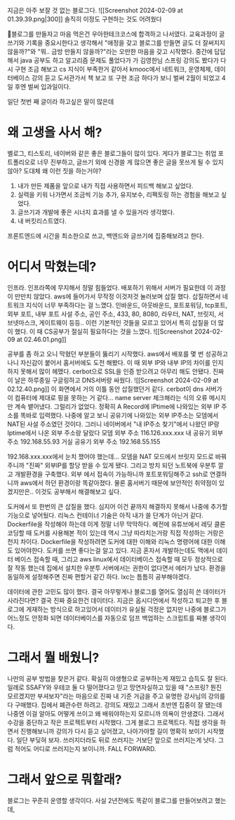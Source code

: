 지금은 아주 보잘 것 없는 블로그다.
![[Screenshot 2024-02-09 at 01.39.39.png|300]]
솔직히  이정도 구현하는 것도 어려웠다

블로그를 만들자고 마음 먹은건 우아한테크코스에 합격하고 나서였다.
교육과정이 글쓰기와 기록을 중요시한다고 생각해서 "애정을 갖고 블로그를 만들면 글도 더 잘써지지 않을까?"와 "뭐.. 금방 만들지 않을까?"라는 오만한 마음을 갖고 시작했다.
중간에 답답해서 java 공부도 하고 알고리즘 문제도 풀었다가 가 김영한님 스프링 강의도 봤다가 다시 구현 조금 해보고 cs 지식이 부족한거 같아서 kmooc에서 네트워크, 운영체제, 데이터베이스 강의 듣고 도서관가서 책 보고 또 구현 조금 하다가 보니 벌써 2월이 되었고 4일 후엔 벌써 입과일이다.

일단 첫번 째 글이라 하고싶은 말이 많은데 


# 왜 고생을 사서 해?

벨로그, 티스토리, 네이버와 같은 좋은 블로그들이 많이 있다. 게다가 블로그는 취업 포트폴리오로 너무 진부하고, 글쓰기 외에 신경쓸 게 많으면 좋은 글을 못쓰게 될 수 있지 않아? 도대체 왜 이런 짓을 하는거야?

1. 내가 만든 제품을 앞으로 내가 직접 사용하면서 피드백 해보고 싶었다.
2. 실력을 키워 나가면서 조금씩 기능 추가, 유지보수, 리펙토링 하는 경험을 해보고 싶었다.
3. 글쓰기과 개발에 좋은 시너지 효과를 낼 수 있을거라 생각했다.
4. 내 버킷리스트였다.

프론트엔드에 시간을 최소한으로 쓰고, 백엔드와 글쓰기에 집중해보려고 한다.

# 어디서 막혔는데?

인프라. 인프라쪽에 무지해서 정말 힘들었다. 배포하기 위해서 서버가 필요한데 이 과정이 만만치 않았다. aws에 들어가서 무작정 이것저것 눌러보며 삽질 했다. 삽질하면서 네트워크 지식이 너무 부족하다는 걸 느꼈다. 인바운드, 아웃바운드, 포트포워딩, tcp포트, 외부 포트, 내부 포트 사설 주소, 공인 주소, 433, 80, 8080, 라우터, NAT, 브릿지, 서브넷마스크, 게이트웨이 등등.. 이런 기본적인 것들을 모르고 있어서 특히 삽질을 더 많이 했다. 이 때 CS공부가 절실히 필요하다는 것을 느꼈다.
![[Screenshot 2024-02-09 at 02.46.01.png]]

공부를 좀 하고 오니 막혔던 부분들이 뚫리기 시작했다. aws에서 배포를 몇 번 성공하고 나니 자신감이 붙어서 홈서버에도 도전 해봤다. 이 때 외부 IP와 내부 IP의 차이를 인지하지 못해서 많이 헤맸다. cerbot으로 SSL을 인증 받으려고 아무리 해도 안됐다. 진짜 이 날은 하루종일 구글링하고 DNS서버랑 싸웠다.
![[Screenshot 2024-02-09 at 02.12.40.png]]
이 화면에서 거의 이틀 동안 삽질했던거 같다. cerbot이 dns 서버가 이 컴퓨터에 제대로 핑을 못하는 거 같다... name server 체크해라는 식의 오류 메시지만 계속 뱉어냈다. 
그럴리가 없었다. 정확히 A Record에 IPtime에 나와있는 외부 IP 주소를 똑바로 입력했다. 나중에 알고 보니 공유기에 나와있는 외부 IP주소는 모뎀에서 NAT된 사설 주소였던 것이다. 그러니 네이버에서 "내 IP주소 찾기"에서 나왔던 IP랑 Iptime에서 나온 외부 주소랑 달랐다
모뎀 외부 주소 116.126.xxx.xxx
내 공유기 외부 주소 192.168.55.93
거실 공유기 외부 주소 192.168.55.155

192.168.xxx.xxx에서 눈치 챘어야 했는데... 모뎀을 NAT 모드에서 브릿지 모드로 바꿔주니까 "진짜" 외부IP를 할당 받을 수 있게 됐다. 그리고 방치 되던 노트북에 우분투 깔고 개발환경을 구축했다. 외부 에서 접속이 가능하니까 포트포워딩해주고 ssh로 연결하니까 aws에서 하던 환경이랑 똑같아졌다. 물론 홈서버기 때문에 보안적인 취약점이 있겠지만은.. 이것도 공부해서 해결해보고 싶다.

도커에서 또 한번의 큰 삽질을 했다. 심지어 이건 끝까지 해결하지 못해서 나중에 추가할 기능으로 넣어뒀다. 리눅스 컨테이너 기술은 아직 내가 쓸 단계가 아닌거 같다. Dockerfile을 작성해야 하는데 이게 정말 너무 막막하다. 예전에 유튜브에서 레딧 클론 코딩할 때 도커를 사용해본 적이 있는데 역시 그냥 따라치는거랑 직접 작성하는 거랑은 천지 차이다. Dockerfile을 작성하려면 도커에 대한 이해와 리눅스 명령어에 대한 이해도 있어야한다. 도커를 쓰면 좋다는걸 알고 있다. 지금 혼자서 개발하는데도 맥에서 데이터 베이스 접속할 때, 그리고 aws linux에서 데이터베이스 접속할 때 모두 정상적으로 잘 작동 했는데 집에서 설치한 우분투 서버에서는 권한이 없다면서 에러가 났다. 환경을 동일하게 설정해주면 진짜 편할거 같긴 하다. lxc는 틈틈히 공부해야겠다.

데이터에 관한 고민도 많이 했다. 결국 아무렇게나 블로그를 열어도 열심히 쓴 데이터가 사라진다면?  결국 진짜 중요한건 데이터다. 지금은 옵시디언에서 작성하고 퇴고한 후 블로그에 게재하는 방식으로 하고있어서 데이터가 유실될 걱정은 없지만 나중에 블로그가 어느정도 안정화 되면 데이터베이스를 자동으로 덤프 백업하는 스크립트를 짜볼 생각이다.

# 그래서 뭘 배웠니?

나만의 공부 방법을 찾은거 같다. 확실히 야생형으로 공부하는게 재밌고 습득도 잘 된다. 일례로 SSAFY와 우테코 둘 다 떨어졌다고 믿고 망연자실하고 있을 때 "스프링? 뭔진 모르겠지만 부셔보자"라는 마음으로 진짜 내 기준 거금을 주고 유명한 강사님의 강의를 다 구매했다. 집에서 폐관수련 하려고. 강의도 재밌고 그래서 초반엔 집중이 잘 됐는데 나중엔 이걸 알아도 어떻게 쓰이고 왜 배워야하는지 모르니까 의욕이 안생겼다. 그래서 수강을 중단하고 작은 프로젝트부터 시작했다. 그게 블로그 프로젝트다. 직접 생각을 하면서 진행해보니까 강의가 다시 듣고 싶어졌고, 나아가야할 길이 명확히 보이기 시작했다. 
일단 부딪혀 보자. 쓰러지더라도 뒤로 쓰러지는 거보단 앞으로 쓰러지는게 낫다. 그럼 적어도 어디로 쓰러지는지 보이니까. FALL FORWARD.

# 그래서 앞으로 뭐할래?

블로그는 꾸준히 운영할 생각이다. 사실 2년전에도 똑같이 블로그를 만들어보려고 했는데, 
